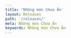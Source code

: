 ```yaml
---
title: 'Những món Chưa Ăn'
layout: Releases
path: '/releases/'
meta: Những món Chưa Ăn
keywords: Những món Chưa Ăn
---
```

